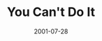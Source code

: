 ---
layout: message
category: message
series: "Counter-Cultural"
title: "You Can't Do It"
date: 2001-07-28
audio-description: "Jesus turned our established cultural wisdom upside down. Let's dig into His counter-cultural words. "
audio: ""
audio-title: "You Can't Do It"
audio-duration: "&#58;"
---